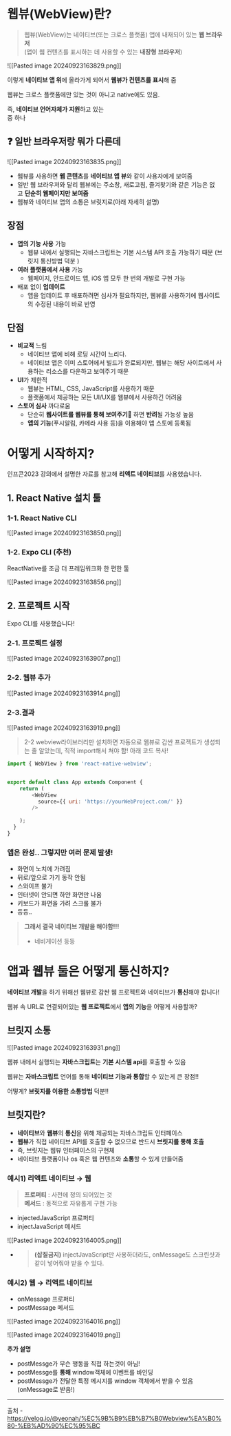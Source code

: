 

# 웹뷰(WebView)란?

> 웹뷰(WebView)는 네이티브(또는 크로스 플랫폼) 앱에 내재되어 있는 **웹 브라우저**  
> (앱이 웹 컨텐츠를 표시하는 데 사용할 수 있는 **내장형** **브라우저**)




![[Pasted image 20240923163829.png]]



이렇게 **네이티브 앱 위**에 올라가게 되어서 **웹뷰가 컨텐츠를 표시**해 줌

웹뷰는 크로스 플랫폼에만 있는 것이 아니고 native에도 있음.

즉, **네이티브 언어자체가 지원**하고 있는  
중 하나

## ❓ 일반 브라우저랑 뭐가 다른데


![[Pasted image 20240923163835.png]]

- 웹뷰를 사용하면 **웹 콘텐츠**를 **네이티브 앱 뷰**와 같이 사용자에게 보여줌
- 일반 웹 브라우저와 달리 웹뷰에는 주소창, 새로고침, 즐겨찾기와 같은 기능은 없고 **단순히 웹페이지만 보여줌**
- 웹뷰와 네이티브 앱의 소통은 브릿지로(아래 자세히 설명)


## 장점

- **앱의 기능 사용** 가능
    - 웹뷰 내에서 실행되는 자바스크립트는 기본 시스템 API 호출 가능하기 때문 (브릿지 통신방법 덕분 )
- **여러 플랫폼에서 사용** 가능
    - 웹페이지, 안드로이드 앱, iOS 앱 모두 한 번의 개발로 구현 가능
- 배포 없이 **업데이트**
    - 앱을 업데이트 후 배포하려면 심사가 필요하지만, 웹뷰를 사용하기에 웹사이트의 수정된 내용이 바로 반영

## 단점

- **비교적** 느림
    - 네이티브 앱에 비해 로딩 시간이 느리다.
    - 네이티브 앱은 이미 스토어에서 빌드가 완료되지만, 웹뷰는 해당 사이트에서 사용하는 리소스를 다운하고 보여주기 때문
- **UI**가 제한적
    - 웹뷰는 HTML, CSS, JavaScript를 사용하기 때문
    - 플랫폼에서 제공하는 모든 UI/UX를 웹뷰에서 사용하긴 어려움
- **스토어 심사** 까다로움
    - 단순히 **웹사이트를 웹뷰를 통해 보여주기** 하면 **반려**될 가능성 높음
    - **앱의 기능**(푸시알림, 카메라 사용 등)을 이용해야 앱 스토에 등록됨

# 어떻게 시작하지?

인프콘2023 강의에서 설명한 자료를 참고해 **리액트 네이티브**를 사용했습니다.

## 1. React Native 설치 툴

### 1-1. React Native CLI


![[Pasted image 20240923163850.png]]


### 1-2. Expo CLI (추천)

ReactNative를 조금 더 프레임워크화 한 편한 툴


![[Pasted image 20240923163856.png]]



## 2. 프로젝트 시작

Expo CLI를 사용했습니다!

### 2-1. 프로젝트 설정

![[Pasted image 20240923163907.png]]

### 2-2. 웹뷰 추가


![[Pasted image 20240923163914.png]]

### 2-3.결과


![[Pasted image 20240923163919.png]]


> 2-2 webview라이브러리만 설치하면 자동으로 웹뷰로 감싼 프로젝트가 생성되는 줄 알았는데, 직적 import해서 쳐야 함! 아래 코드 복사!

```javascript
import { WebView } from 'react-native-webview';


export default class App extends Component {
    return (
        <WebView
          source={{ uri: 'https://yourWebProject.com/' }}
        />
 
    );
  }
}
```

### 앱은 완성.. 그렇지만 여러 문제 발생!

- 화면이 노치에 가려짐
- 뒤로/앞으로 가기 동작 안됨
- 스와이프 불가
- 인터넷이 안되면 하얀 화면만 나옴
- 키보드가 화면을 가려 스크롤 불가
- 등등..

> **그래서 결국 네이티브 개발을 해야함!!!**
> 
> - 네비게이션 등등

# 앱과 웹뷰 둘은 어떻게 통신하지?

**네이티브 개발**을 하기 위해선 웹뷰로 감싼 웹 프로젝트와 네이티브가 **통신**해야 합니다!

웹뷰 속 URL로 연결되어있는 **웹 프로젝트**에서 **앱의 기능**을 어떻게 사용할까?

## 브릿지 소통



![[Pasted image 20240923163931.png]]



웹뷰 내에서 실행되는 **자바스크립트**는 **기본 시스템 api**를 호출할 수 있음

웹뷰는 **자바스크립트** 언어를 통해 **네이티브 기능과 통합**할 수 있는게 큰 장점!!

어떻게? **브릿지를 이용한 소통방법** 덕분!!

## 브릿지란?

- **네이티브**와 **웹뷰**의 **통신**을 위해 제공되는 자바스크립트 인터페이스
- **웹뷰**가 직접 네이티브 API를 호출할 수 없으므로 반드시 **브릿지를 통해 호출**
- 즉, 브릿지는 웹뷰 인터페이스의 구현체
- 네이티브 플랫폼이나 os 혹은 웹 컨텐츠와 **소통**할 수 있게 만들어줌

### 예시1) 리액트 네이티브 → 웹

> **프로퍼티** : 사전에 정의 되어있는 것  
> **메서드** : 동적으로 자유롭게 구현 가능

- injectedJavaScript 프로퍼티
- injectJavaScript 메서드

![[Pasted image 20240923164005.png]]


- > **(삽질금지)** injectJavaScript만 사용하더라도, onMessage도 스크린샷과 같이 넣어줘야 받을 수 있다.
    

### 예시2) 웹 → 리액트 네이티브

- onMessage 프로퍼티
- postMessage 메서드


![[Pasted image 20240923164016.png]]


![[Pasted image 20240923164019.png]]


**추가 설명**

- postMessge가 무슨 행동을 직접 하는것이 아님!
- postMessge를 **통해** window객체에 이벤트를 바인딩
- postMessge가 전달한 특정 메시지를 window 객체에서 받을 수 있음(onMessage로 받음!)


---
출처 - https://velog.io/@yeonah/%EC%9B%B9%EB%B7%B0Webview%EA%B0%80-%EB%AD%90%EC%95%BC